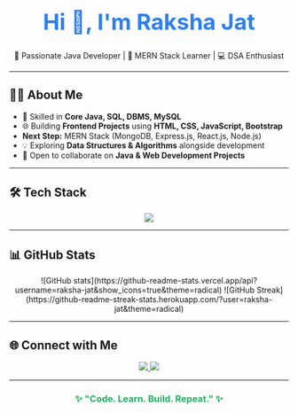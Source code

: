 <h1 align="center" style="font-size:40px; color:#2F80ED;">
  Hi 👋, I'm Raksha Jat
</h1>

<p align="center">
  🚀 Passionate Java Developer | 🌱 MERN Stack Learner | 💻 DSA Enthusiast
</p>

---

## 👩‍💻 About Me

- 🎯 Skilled in **Core Java, SQL, DBMS, MySQL**  
- 🌐 Building **Frontend Projects** using **HTML, CSS, JavaScript, Bootstrap**  
-  **Next Step:** MERN Stack (MongoDB, Express.js, React.js, Node.js) 
- 💡 Exploring **Data Structures & Algorithms** alongside development  
- 🤝 Open to collaborate on **Java & Web Development Projects**  

---

## 🛠 Tech Stack

<div align="center">
 <img src="https://skillicons.dev/icons?i=java,mysql,html,css,js,bootstrap,git,github" />
</div>

---

## 📊 GitHub Stats

<div align="center">
![GitHub stats](https://github-readme-stats.vercel.app/api?username=raksha-jat&show_icons=true&theme=radical)  
![GitHub Streak](https://github-readme-streak-stats.herokuapp.com/?user=raksha-jat&theme=radical)
</div>

---

## 🌐 Connect with Me

<p align="center">
  <a href="https://linkedin.com/in/raksha-jat" target="_blank">
    <img src="https://img.shields.io/badge/LinkedIn-0077B5?logo=linkedin&logoColor=white" />
  </a>
  <a href="mailto:rakshajat005@gmail.com" target="_blank">
    <img src="https://img.shields.io/badge/Gmail-D14836?logo=gmail&logoColor=white" />
  </a>
</p>

---

<h3 align="center" style="color:#27AE60;">
✨ "Code. Learn. Build. Repeat." ✨
</h3>

